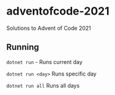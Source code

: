 # adventofcode-2021
Solutions to Advent of Code 2021

## Running
`dotnet run` - Runs current day

`dotnet run <day>` Runs specific day

`dotnet run all` Runs all days
